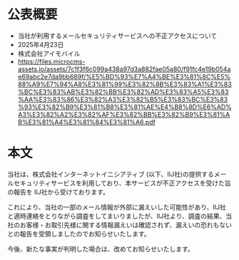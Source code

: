 # 公表概要
- 当社が利用するメールセキュリティサービスへの不正アクセスについて
- 2025年4月23日
- 株式会社アイモバイル
- https://files.microcms-assets.io/assets/7c1f3f6c099a438a97d3a882fae05a80/f91fc4e19b054ae69abc2e7da9bb689f/%E5%BD%93%E7%A4%BE%E3%81%8C%E5%88%A9%E7%94%A8%E3%81%99%E3%82%8B%E3%83%A1%E3%83%BC%E3%83%AB%E3%82%BB%E3%82%AD%E3%83%A5%E3%83%AA%E3%83%86%E3%82%A3%E3%82%B5%E3%83%BC%E3%83%93%E3%82%B9%E3%81%B8%E3%81%AE%E4%B8%8D%E6%AD%A3%E3%82%A2%E3%82%AF%E3%82%BB%E3%82%B9%E3%81%AB%E3%81%A4%E3%81%84%E3%81%A6.pdf

# 本文
当社は、株式会社インターネットイニシアティブ (以下、IIJ社)の提供するメールセキュリティサービスを利用しており、本サービスが不正アクセスを受けた旨の報告を IIJ社から受けております。

これにより、当社の一部のメール情報が外部に漏えいした可能性があり、IIJ社と適時連絡をとりながら調査をしてまいりましたが、IIJ社より、調査の結果、当社のお客様・お取引先様に関する情報漏えいは確認されず、漏えいの恐れもないとの報告を受領しましたのでお知らせいたします。

今後、新たな事実が判明した場合は、改めてお知らせいたします。
